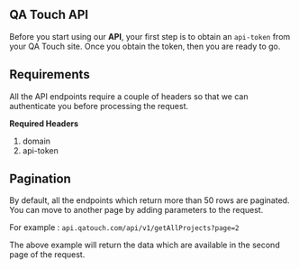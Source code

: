 ## QA Touch API

Before you start using our **API**, your first step is to obtain an `api-token` from your QA Touch site. Once you obtain the token, then you are ready to go.

## Requirements

All the API endpoints require a couple of headers so that we can authenticate you before processing the request.

**Required Headers**

1. domain
2. api-token

## Pagination

By default, all the endpoints which return more than 50 rows are paginated. You can move to another page by adding parameters to the request.

For example : `api.qatouch.com/api/v1/getAllProjects?page=2`

The above example will return the data which are available in the second page of the request.
